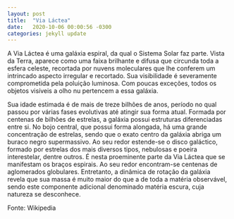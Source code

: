 ```yaml
---
layout: post
title:  "Via Láctea"
date:   2020-10-06 00:00:56 -0300
categories: jekyll update
---
```

A Via Láctea é uma galáxia espiral, da qual o Sistema Solar faz parte. Vista da Terra, aparece como uma faixa brilhante e difusa que circunda toda a esfera celeste, recortada por nuvens moleculares que lhe conferem um intrincado aspecto irregular e recortado. Sua visibilidade é severamente comprometida pela poluição luminosa. Com poucas exceções, todos os objetos visíveis a olho nu pertencem a essa galáxia.

Sua idade estimada é de mais de treze bilhões de anos, período no qual passou por várias fases evolutivas até atingir sua forma atual. Formada por centenas de bilhões de estrelas, a galáxia possui estruturas diferenciadas entre si. No bojo central, que possui forma alongada, há uma grande concentração de estrelas, sendo que o exato centro da galáxia abriga um buraco negro supermassivo. Ao seu redor estende-se o disco galáctico, formado por estrelas dos mais diversos tipos, nebulosas e poeira interestelar, dentre outros. É nesta proeminente parte da Via Láctea que se manifestam os braços espirais. Ao seu redor encontram-se centenas de aglomerados globulares. Entretanto, a dinâmica de rotação da galáxia revela que sua massa é muito maior do que a de toda a matéria observável, sendo este componente adicional denominado matéria escura, cuja natureza se desconhece.

Fonte: Wikipedia

